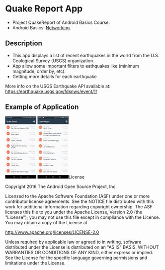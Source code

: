 # Quake Report App

* Project QuakeReport of Android Basics Course.
* Android Basics: [Networking](https://classroom.udacity.com/courses/ud843).

## Description

* This app displays a list of recent earthquakes in the world
from the U.S. Geological Survey (USGS) organization.
* App allow some important filters to eathquakes like (minimum magnitude, order by, etc).
* Getting more details for each earthquake


More info on the USGS Earthquake API available at:
https://earthquake.usgs.gov/fdsnws/event/1/

## Example of Application
<img src="https://github.com/YahiaAshraf74/QuakeReport/blob/master/screenshots/1.png"  width="100" height="200"/>
<img src="https://github.com/YahiaAshraf74/QuakeReport/blob/master/screenshots/2.png"  width="100" height="200/>
<img src="https://github.com/YahiaAshraf74/QuakeReport/blob/master/screenshots/3.png"  width="100" height="200/>
<img src="https://github.com/YahiaAshraf74/QuakeReport/blob/master/screenshots/4.png"  width="100" height="200/>
<img src="https://github.com/YahiaAshraf74/QuakeReport/blob/master/screenshots/5.png"  width="100" height="200/>




License
-------

Copyright 2016 The Android Open Source Project, Inc.

Licensed to the Apache Software Foundation (ASF) under one or more contributor
license agreements.  See the NOTICE file distributed with this work for
additional information regarding copyright ownership.  The ASF licenses this
file to you under the Apache License, Version 2.0 (the "License"); you may not
use this file except in compliance with the License.  You may obtain a copy of
the License at

http://www.apache.org/licenses/LICENSE-2.0

Unless required by applicable law or agreed to in writing, software
distributed under the License is distributed on an "AS IS" BASIS, WITHOUT
WARRANTIES OR CONDITIONS OF ANY KIND, either express or implied.  See the
License for the specific language governing permissions and limitations under
the License.
